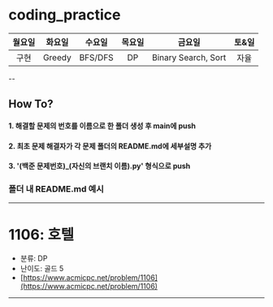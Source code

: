 # coding_practice

|월요일|화요일|수요일|목요일|금요일|토&일|
|:---:|:---:|:---:|:---:|:---:|:---:|
|구현|Greedy|BFS/DFS|DP|Binary Search, Sort|자율|

--

## How To?

#### 1. 해결할 문제의 번호를 이름으로 한 폴더 생성 후 main에 push
#### 2. 최초 문제 해결자가 각 문제 폴더의 README.md에 세부설명 추가
#### 3. '(백준 문제번호)_(자신의 브랜치 이름).py' 형식으로 push


### 폴더 내 README.md 예시
---
# 1106: 호텔

- 분류: DP
- 난이도: 골드 5
- [https://www.acmicpc.net/problem/1106](https://www.acmicpc.net/problem/1106)
---


